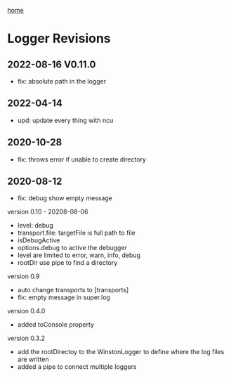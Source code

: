 [home](../README.md)

# Logger Revisions

## 2022-08-16 V0.11.0
- fix: absolute path in the logger

## 2022-04-14
- upd: update every thing with ncu

## 2020-10-28
- fix: throws error if unable to create directory 

## 2020-08-12
- fix: debug show empty message

version 0.10 - 20208-08-06
- level: debug
- transport.file: targetFile is full path to file
- isDebugActive
- options.debug to active the debugger
- level are limited to error, warn, info, debug
- rootDir use pipe to find a directory

version 0.9
- auto change transports to [transports]
- fix: empty message in super.log

version 0.4.0
- added toConsole property

version 0.3.2
- add the rootDirectoy to the WinstonLogger to define where the log files are written 
- added a pipe to connect multiple loggers
